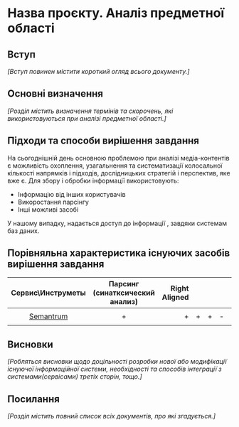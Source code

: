 # Назва проєкту. Аналіз предметної області

## Вступ

*[Вступ повинен містити короткий огляд всього документу.]*


## Основні визначення

*[Розділ містить визначення термінів та скорочень, які використовуються при аналізі предметної області.]*

## Підходи та способи вирішення завдання

На сьогоднішній день основною проблемою при аналізі медіа-контентів є можливість охоплення, узагальнення та систематизації колосальної кількості напрямків і підходів, дослідницьких стратегій і перспектив, яке вже є. Для збору і обробки інформації використовують:
* Інформацію від інших користувачів
* Викоростання парсінгу  
* Інші можливі засобі 

У нашому випадку, надається доступ до інформації , завдяки системам баз даних.

## Порівняльна характеристика існуючих засобів вирішення завдання

| Сервис\Инструметы| Парсинг (синатксический анализ)| Right Aligned |         |       |      |      |     |      |    |      |      |      |
|:----------------:|:---------------:               | -------------:|:-------:|:-----:|:----:|:----:|:---:|:----:|:--:|:----:|:----:|:----:|
|                  |                                |               |         |       |      |      |     |      |    |      |      |      |
|[Semantrum](https://promo.semantrum.net/uk/golovna/)| + | +  | + | + | - | + |  + | + | + | +| +| +  |+ | +|
|                  |                                |               |         |       |      |      |     |      |    |      |      |      |

## Висновки

*[Робляться висновки щодо доцільності розробки нової або модифікації існуючої інформаційної системи, необхідності та способів інтеграції з системами(сервісами) третіх сторін, тощо.]*

## Посилання

*[Розділ містить повний список всіх документів, про які згадується.]*
